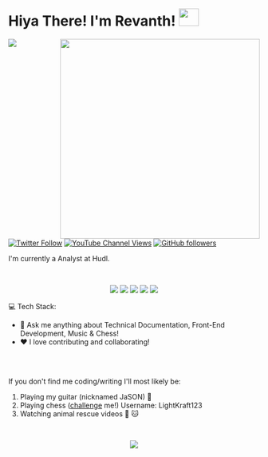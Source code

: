<h1>Hiya There! I'm Revanth! <img src="https://media.giphy.com/media/tJU72w9lPzUPe/giphy.gif" width="40" height="35"></h1>

<img align='right' src="/me.jpg" width="400">

![](https://komarev.com/ghpvc/?username=nimishbongale&style=flat-square)
[![Twitter Follow](https://img.shields.io/twitter/follow/BongaleNimish?style=social)](https://twitter.com/BongaleNimish)
[![YouTube Channel Views](https://img.shields.io/youtube/channel/views/UCNOo9W4dFiez2mteDzUYIiA?style=social)](https://www.youtube.com/channel/UCNOo9W4dFiez2mteDzUYIiA)
[![GitHub followers](https://img.shields.io/github/followers/nimishbongale?style=social)](https://github.com/nimishbongale)

I'm currently a Analyst at Hudl.


[<br><p align='center'> <img src="https://img.shields.io/badge/website-nimishbongale.github.io-green?style=for-the-badge&logo=appveyor"/>][1]
[<img src="https://img.shields.io/badge/email-nimishnb98@gmail.com-orange?style=for-the-badge&logo=google"/>][2]
[<img src="https://img.shields.io/badge/linkedin-nimishbongale-blue?style=for-the-badge&logo=linkedin"/>][3]
[<img src="https://img.shields.io/badge/twitter-bongalenimish-lightblue?style=for-the-badge&logo=twitter"/>][4]
[<img src="https://img.shields.io/badge/quora-nimishbongale-red?style=for-the-badge&logo=quora"/></p>][5]

:computer: Tech Stack: 

 - 💬 Ask me anything about Technical Documentation, Front-End Development, Music & Chess!
 - ❤️ I love contributing and collaborating!

<br/>
</br>

If you don't find me coding/writing I'll most likely be:
1. Playing my guitar (nicknamed JaSON) :guitar:
2. Playing chess ([challenge](https://lichess.org/?any#friend) me!) Username: LightKraft123
3. Watching animal rescue videos :dog: :cat:


<br/>

<p align="center"><img src="https://github-readme-streak-stats.herokuapp.com/?user=nimishbongale&theme=dark&ring=FFB19A&hide_border=true&currStreakNum=F6A085&fire=F6A085&currStreakLabel=F6A085"></p>

 [1]: https://nimishbongale.github.io/
 [2]: mailto:nimishnb98@gmail.com
 [3]: https://www.linkedin.com/in/nimish-bongale/
 [4]: https://twitter.com/BongaleNimish
 [5]: https://www.quora.com/profile/Nimish-Bongale
 
